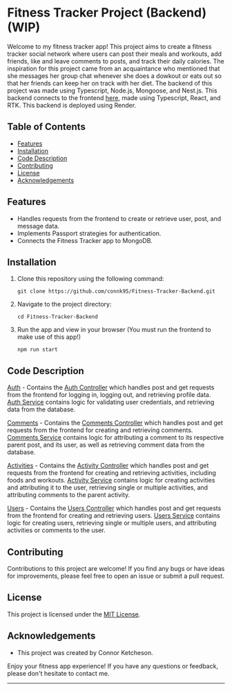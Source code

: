 # Fitness Tracker Project (Backend)(WIP)

Welcome to my fitness tracker app! This project aims to create a fitness tracker social network where users can post their meals and workouts, add friends, like and leave comments to posts, and track their daily calories. The inspiration for this project came from an acquaintance who mentioned that she messages her group chat whenever she does a dowkout or eats out so that her friends can keep her on track with her diet. The backend of this project was made using Typescript, Node.js, Mongoose, and Nest.js. This backend connects to the frontend [here](https://github.com/connk95/Fitness-Tracker), made using Typescript, React, and RTK. This backend is deployed using Render.

## Table of Contents

- [Features](https://github.com/connk95/Fitness-Tracker-Backend/blob/main/README.md#features)
- [Installation](https://github.com/connk95/Fitness-Tracker-Backend/blob/main/README.md#installation)
- [Code Description](https://github.com/connk95/Fitness-Tracker-Backend/blob/main/README.md#code-description)
- [Contributing](https://github.com/connk95/Fitness-Tracker-Backend/blob/main/README.md#contributing)
- [License](https://github.com/connk95/Fitness-Tracker-Backend/blob/main/README.md#license)
- [Acknowledgements](https://github.com/connk95/Fitness-Tracker-Backend/blob/main/README.md#acknowledgements)

## Features

- Handles requests from the frontend to create or retrieve user, post, and message data.
- Implements Passport strategies for authentication.
- Connects the Fitness Tracker app to MongoDB.

## Installation

1. Clone this repository using the following command:

   ```
   git clone https://github.com/connk95/Fitness-Tracker-Backend.git
   ```

2. Navigate to the project directory:

   ```
   cd Fitness-Tracker-Backend
   ```

3. Run the app and view in your browser (You must run the frontend to make use of this app!)
   ```
   npm run start
   ```

## Code Description

[Auth](https://github.com/connk95/Fitness-Tracker-Backend/tree/main/src/auth) - Contains the [Auth Controller](https://github.com/connk95/Fitness-Tracker-Backend/blob/main/src/auth/auth.controller.ts) which handles post and get requests from the frontend for logging in, logging out, and retrieving profile data. [Auth Service](https://github.com/connk95/Fitness-Tracker-Backend/blob/main/src/auth/auth.service.ts) contains logic for validating user credentials, and retrieving data from the database.

[Comments](https://github.com/connk95/Fitness-Tracker-Backend/tree/main/src/comments) - Contains the [Comments Controller](https://github.com/connk95/Fitness-Tracker-Backend/blob/main/src/comments/comment.controller.ts) which handles post and get requests from the frontend for creating and retrieving comments. [Comments Service](https://github.com/connk95/Fitness-Tracker-Backend/blob/main/src/comments/comment.service.ts) contains logic for attributing a comment to its respective parent post, and its user, as well as retrieving comment data from the database.

[Activities](https://github.com/connk95/Fitness-Tracker-Backend/tree/main/src/activity) - Contains the [Activity Controller](https://github.com/connk95/Fitness-Tracker-Backend/blob/main/src/activity/activity.controller.ts) which handles post and get requests from the frontend for creating and retrieving activities, including foods and workouts. [Activity Service](https://github.com/connk95/Fitness-Tracker-Backend/blob/main/src/activity/activity.service.ts) contains logic for creating activities and attributing it to the user, retrieving single or multiple activities, and attributing comments to the parent activity.

[Users](https://github.com/connk95/Fitness-Tracker-Backend/tree/main/src/users) - Contains the [Users Controller](https://github.com/connk95/Fitness-Tracker-Backend/blob/main/src/users/users.controller.ts) which handles post and get requests from the frontend for creating and retrieving users. [Users Service](https://github.com/connk95/Fitness-Tracker-Backend/blob/main/src/users/users.service.ts) contains logic for creating users, retrieving single or multiple users, and attributing activities or comments to the user.

## Contributing

Contributions to this project are welcome! If you find any bugs or have ideas for improvements, please feel free to open an issue or submit a pull request.

## License

This project is licensed under the [MIT License](LICENSE).

## Acknowledgements

- This project was created by Connor Ketcheson.

Enjoy your fitness app experience! If you have any questions or feedback, please don't hesitate to contact me.

---
